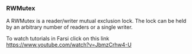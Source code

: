 ### RWMutex

A RWMutex is a reader/writer mutual exclusion lock. The lock can be held by an arbitrary number of readers or a single writer.

To watch tutorials in Farsi click on this link https://www.youtube.com/watch?v=JbmzCrhw4-U 
